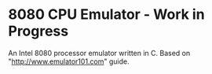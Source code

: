 # 8080 CPU Emulator - Work in Progress

An Intel 8080 processor emulator written in C. Based on "http://www.emulator101.com" guide.
